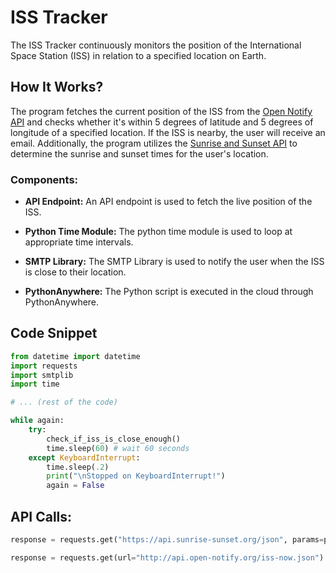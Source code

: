 # ISS Tracker

The ISS Tracker continuously monitors the position of the International Space Station (ISS) in relation to a specified location on Earth.

## How It Works?

The program fetches the current position of the ISS from the [Open Notify API](http://api.open-notify.org/iss-now.json) and checks whether it's within 5 degrees of latitude and 5 degrees of longitude of a specified location. If the ISS is nearby, the user will receive an email. Additionally, the program utilizes the [Sunrise and Sunset API](https://api.sunrise-sunset.org/json) to determine the sunrise and sunset times for the user's location.

### Components:

- **API Endpoint:** An API endpoint is used to fetch the live position of the ISS.
- **Python Time Module:** The python time module is used to loop at appropriate time intervals.

- **SMTP Library:** The SMTP Library is used to notify the user when the ISS is close to their location.
- **PythonAnywhere:** The Python script is executed in the cloud through PythonAnywhere.

## Code Snippet

```python
from datetime import datetime
import requests
import smtplib
import time

# ... (rest of the code)

while again:
    try:
        check_if_iss_is_close_enough()
        time.sleep(60) # wait 60 seconds
    except KeyboardInterrupt:
        time.sleep(.2)
        print("\nStopped on KeyboardInterrupt!")
        again = False
```

## API Calls:

```python
response = requests.get("https://api.sunrise-sunset.org/json", params=parameters)

response = requests.get(url="http://api.open-notify.org/iss-now.json")
```
